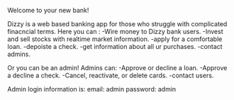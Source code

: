 Welcome to your new bank!

Dizzy is a web based banking app for those who struggle with complicated finacncial terms.
Here you can : 
                -Wire money to Dizzy bank users.
                -Invest and sell stocks with realtime market information.
                -apply for a comfortable loan.
                -depoiste a check.
                -get information about all ur purchases.
                -contact admins.

Or you can be an admin!
Admins can:
            -Approve or decline a loan.
            -Approve a decline a check.
            -Cancel, reactivate, or delete cards.
            -contact users.

Admin login information is:
email: admin
password: admin

